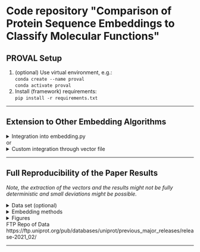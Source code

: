 # Code repository "Comparison of Protein Sequence Embeddings to Classify Molecular Functions"
<!-- 1. Install requirements:
    * Conda environment: 
        * conda env create -f environment.yml
    * Smith-Waterman SSW Library:
        * Download the software from https://github.com/mengyao/Complete-Striped-Smith-Waterman-Library.
        * cd src
        * make
    * ProtVec:
        * pip install biovec
    * biLSTM:
        (Google Colab: https://colab.research.google.com/drive/1awz63tkC8u2RHF25n6BElcq5C_XS5wSt?usp=sharing)
        or use the provided "bilstm_vecs_proj.p" vectors
    * ESM-1b: 
        * pip install fair-esm
    * CPCProt:
        * git clone https://github.com/amyxlu/CPCProt.git
        * cd CPCProt
        * pip install -e .
    * Create directories: 
        * mkdir -p dataset_metrics eigenspectrum temp tsne vecs
2. Run dataset_metrics.py for the data set plots (Figure 3.1)
3. Run embeddings.py to obtain the vectors 
4. Run semantics.py for the classification results (Table 4.2)
5. Run clustering.py for the clustering results (Figure 4.1)
6. Run eigenspectrum_plot for the information theory results (Figure 4.2) -->
## PROVAL Setup
1. (optional) Use virtual environment, e.g.:  
`conda create --name proval`  
`conda activate proval`
2. Install (framework) requirements:  
`pip install -r requirements.txt`
<!-- 3. Create directories 
`mkdir -p dataset_metrics eigenspectrum temp tsne vecs` -->
---

## Extension to Other Embedding Algorithms
<details>
  <summary>Integration into embedding.py</summary>

  1. Load pretrained model
  2. Add function to embedding_utils.py, which takes the train and test sequences as lists of Bio sequences (see read_fasta() in utils.py) and returns the vectors in a dictionary of the form id(String):vector(NumPy array)
  3. Add approach to embedding list (embeddings.py, line 17)
  4. Add embedding function call to the if/elif statements in the similar form
  5. Run embeddings.py and the respective comparison scripts
</details>
or 
<details>
  <summary>Custom integration through vector file</summary>

  1. Load the train and test sequences as lists of Bio sequences (see read_fasta() in utils.py)
  2. Use custom embedding to predict the embedding vector for each sequence in the dictionary format id(String):vector(NumPy array).
  3. Truncate the vectors to d=100 if necessary, compare embeddings.py
  4. Save as pickle '.p' file, compare embeddings.py
</details>   

---

## Full Reproducibility of the Paper Results
_Note, the extraction of the vectors and the results might not be fully deterministic and small deviations might be possible._
<details>
  <summary>Data set (optional)</summary>

  1. A numbered
  2. list
     * With some
     * Sub bullets
</details>

<details>
  <summary>Embedding methods</summary>
  
  

  1. Install full requirements  
  `pip install -r requirements_full.txt`  
  2. Clone and setup the Smith-Waterman alignment script  
  `git clone https://github.com/mengyao/Complete-Striped-Smith-Waterman-Library.git`  
  `cd Complete-Striped-Smith-Waterman-Library/src`  
  `make`
  3. Run embeddings.py to obtain the vectors  
</details>

<details>
  <summary>Figures</summary>

   * Run dataset_metrics.py for optional data set plots
   * Run semantics.py for the classification results (Table 3)
   * Run visualization.py for the visualization results (Figure 7)
   * Run eigenspectrum_plot.py for the information theory results (Figure 8)
</details>
FTP Repo of Data https://ftp.uniprot.org/pub/databases/uniprot/previous_major_releases/release-2021_02/ 

---